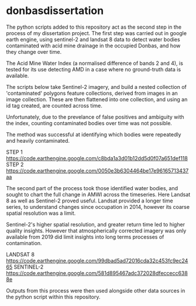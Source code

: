 # donbasdissertation
The python scripts added to this repository act as the second step in the process of my dissertation project. 
The first step was carried out in google earth engine, using sentinel-2 and landsat 8 data to detect water bodies contaminated with acid mine drainage 
in the occupied Donbas, and how they change over time. 

The Acid Mine Water Index (a normalised difference of bands 2 and 4), is tested for its use detecting AMD in a case where no ground-truth data is available.

The scripts below take Sentinel-2 imagery, and build a nested collection of 'contaminated' polygons feature collections, 
derived from  images in an image collection. These are then flattened into one collection, and using an id tag created, are counted across time.

Unfortunately, due to the prevelance of false positives and ambiguity with the index, counting contaminated bodies over time was not possible. 

The method was successful at identifying which bodies were repeatedly and heavily contaminated.

STEP 1 https://code.earthengine.google.com/c8bda1a3d01b12dd5d0f07a651def118
STEP 2 https://code.earthengine.google.com/0050e3b6304464be17e96165713437aa

The second part of the process took those identified water bodies, and sought to chart the full change in AMWI across the timeseries. Here Landsat 8 as well as 
Sentinel-2 proved useful. Landsat provided a longer time series, to understand changes since occupation in 2014, however its coarse spatial resolution was a limit.

Sentinel-2's higher spatial resolution, and greater return time led to higher quality insights. However that atmospherically corrected imagery was only available
from 2019 did limit insights into long terms processes of contamination.

LANDSAT 8 https://code.earthengine.google.com/99dbad5ad72016cda32c453fc9ec2465
SENTINEL-2 https://code.earthengine.google.com/581d895467adc372028dfeccecc6388e

Outputs from this process were then used alongside other data sources in the python script within this repository.
